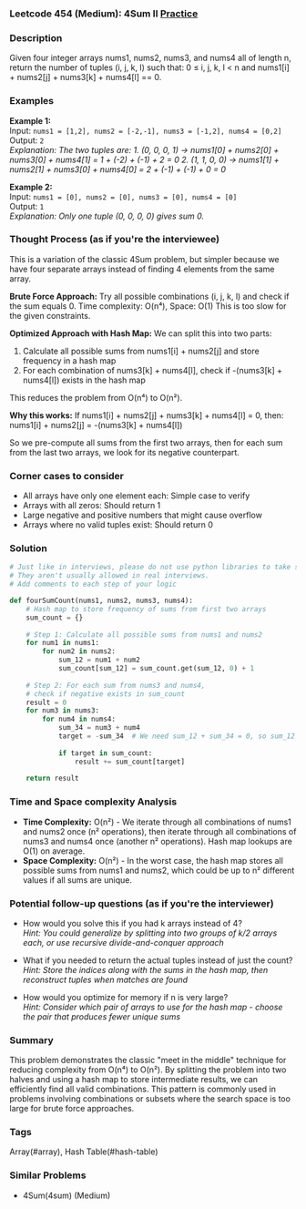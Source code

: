 ### Leetcode 454 (Medium): 4Sum II [Practice](https://leetcode.com/problems/4sum-ii)

### Description  
Given four integer arrays nums1, nums2, nums3, and nums4 all of length n, return the number of tuples (i, j, k, l) such that: 0 ≤ i, j, k, l < n and nums1[i] + nums2[j] + nums3[k] + nums4[l] == 0.

### Examples  

**Example 1:**  
Input: `nums1 = [1,2], nums2 = [-2,-1], nums3 = [-1,2], nums4 = [0,2]`  
Output: `2`  
*Explanation: The two tuples are:*
*1. (0, 0, 0, 1) → nums1[0] + nums2[0] + nums3[0] + nums4[1] = 1 + (-2) + (-1) + 2 = 0*
*2. (1, 1, 0, 0) → nums1[1] + nums2[1] + nums3[0] + nums4[0] = 2 + (-1) + (-1) + 0 = 0*

**Example 2:**  
Input: `nums1 = [0], nums2 = [0], nums3 = [0], nums4 = [0]`  
Output: `1`  
*Explanation: Only one tuple (0, 0, 0, 0) gives sum 0.*


### Thought Process (as if you're the interviewee)  
This is a variation of the classic 4Sum problem, but simpler because we have four separate arrays instead of finding 4 elements from the same array.

**Brute Force Approach:**
Try all possible combinations (i, j, k, l) and check if the sum equals 0.
Time complexity: O(n⁴), Space: O(1)
This is too slow for the given constraints.

**Optimized Approach with Hash Map:**
We can split this into two parts:
1. Calculate all possible sums from nums1[i] + nums2[j] and store frequency in a hash map
2. For each combination of nums3[k] + nums4[l], check if -(nums3[k] + nums4[l]) exists in the hash map

This reduces the problem from O(n⁴) to O(n²).

**Why this works:**
If nums1[i] + nums2[j] + nums3[k] + nums4[l] = 0, then:
nums1[i] + nums2[j] = -(nums3[k] + nums4[l])

So we pre-compute all sums from the first two arrays, then for each sum from the last two arrays, we look for its negative counterpart.


### Corner cases to consider  
- All arrays have only one element each: Simple case to verify  
- Arrays with all zeros: Should return 1  
- Large negative and positive numbers that might cause overflow  
- Arrays where no valid tuples exist: Should return 0  


### Solution

```python
# Just like in interviews, please do not use python libraries to take shortcuts.
# They aren't usually allowed in real interviews.
# Add comments to each step of your logic

def fourSumCount(nums1, nums2, nums3, nums4):
    # Hash map to store frequency of sums from first two arrays
    sum_count = {}
    
    # Step 1: Calculate all possible sums from nums1 and nums2
    for num1 in nums1:
        for num2 in nums2:
            sum_12 = num1 + num2
            sum_count[sum_12] = sum_count.get(sum_12, 0) + 1
    
    # Step 2: For each sum from nums3 and nums4, 
    # check if negative exists in sum_count
    result = 0
    for num3 in nums3:
        for num4 in nums4:
            sum_34 = num3 + num4
            target = -sum_34  # We need sum_12 + sum_34 = 0, so sum_12 = -sum_34
            
            if target in sum_count:
                result += sum_count[target]
    
    return result

```

### Time and Space complexity Analysis  

- **Time Complexity:** O(n²) - We iterate through all combinations of nums1 and nums2 once (n² operations), then iterate through all combinations of nums3 and nums4 once (another n² operations). Hash map lookups are O(1) on average.
- **Space Complexity:** O(n²) - In the worst case, the hash map stores all possible sums from nums1 and nums2, which could be up to n² different values if all sums are unique.


### Potential follow-up questions (as if you're the interviewer)  

- How would you solve this if you had k arrays instead of 4?  
  *Hint: You could generalize by splitting into two groups of k/2 arrays each, or use recursive divide-and-conquer approach*

- What if you needed to return the actual tuples instead of just the count?  
  *Hint: Store the indices along with the sums in the hash map, then reconstruct tuples when matches are found*

- How would you optimize for memory if n is very large?  
  *Hint: Consider which pair of arrays to use for the hash map - choose the pair that produces fewer unique sums*

### Summary
This problem demonstrates the classic "meet in the middle" technique for reducing complexity from O(n⁴) to O(n²). By splitting the problem into two halves and using a hash map to store intermediate results, we can efficiently find all valid combinations. This pattern is commonly used in problems involving combinations or subsets where the search space is too large for brute force approaches.

### Tags
Array(#array), Hash Table(#hash-table)

### Similar Problems
- 4Sum(4sum) (Medium)